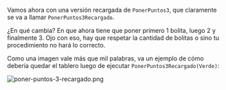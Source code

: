 Vamos ahora con una versión recargada de `PonerPuntos3`, que claramente se va a llamar `PonerPuntos3Recargado`.

¿En qué cambia? En que ahora tiene que poner primero 1 bolita, luego 2 y finalmente 3. Ojo con eso, hay que respetar la cantidad de bolitas o sino tu procedimiento no hará lo correcto.

Como una imagen vale más que mil palabras, va un ejemplo de cómo debería quedar el tablero luego de ejecutar `PonerPuntos3Recargado(Verde)`:

![poner-puntos-3-recargado.png](https://raw.githubusercontent.com/sagrado-corazon-alcal/mumuki-guia-fundamentos-practica-procedimientos/master/images/poner-puntos-3-recargado.png)